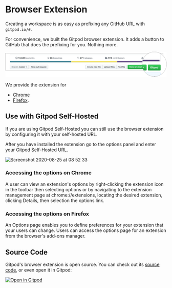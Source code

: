 # Browser Extension

Creating a workspace is as easy as prefixing any GitHub URL with `gitpod.io/#`.

For convenience, we built the Gitpod browser extension. It adds a button to GitHub that does the
prefixing for you. Nothing more.

![Browser Extension](images/browser-extension-lense.png)

We provide the extension for
  - [Chrome](https://chrome.google.com/webstore/detail/gitpod-online-ide/dodmmooeoklaejobgleioelladacbeki)
  - [Firefox](https://addons.mozilla.org/en-GB/firefox/addon/gitpod/).

## Use with Gitpod Self-Hosted

If you are using Gitpod Self-Hosted you can still use the browser extension by configuring it with your self-hosted URL.

After you have installed the extension go to the options panel and enter your Gitpod Self-Hosted URL.

<img width="461" alt="Screenshot 2020-08-25 at 08 52 33" src="https://user-images.githubusercontent.com/372735/91141921-57ce6c80-e6b0-11ea-92e2-8e3a624bb87e.png">

### Accessing the options on Chrome

A user can view an extension's options by right-clicking the extension icon in the toolbar then selecting options or by navigating to the extension management page at chrome://extensions, locating the desired extension, clicking Details, then selection the options link.

### Accessing the options on Firefox

An Options page enables you to define preferences for your extension that your users can change. Users can access the options page for an extension from the browser's add-ons manager.

## Source Code

Gitpod's browser extension is open source. You can check out its [source code](https://github.com/gitpod-io/browser-extension), or even open it in Gitpod:

[![Open in Gitpod](https://gitpod.io/button/open-in-gitpod.svg)](https://github.com/gitpod-io/browser-extension)
